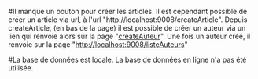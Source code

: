 #Il manque un bouton pour créer les articles. Il est cependant possible de créer un article via url, à l'url "http://localhost:9008/createArticle". Depuis createArticle, (en bas de la page) il est possible de créer un auteur via un lien qui renvoie alors sur la page "[createAuteur](http://localhost:9008/createAuteur)". Une fois un auteur créé, il renvoie sur la page "[http://localhost:9008/listeAuteurs](http://localhost:9008/listeAuteurs)"

#La base de données est locale. La base de données en ligne n'a pas été utilisée.
